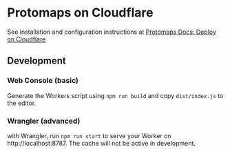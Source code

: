 # Protomaps on Cloudflare

See installation and configuration instructions at [Protomaps Docs: Deploy on Cloudflare](https://protomaps.com/docs/cdn/cloudflare)

## Development

### Web Console (basic)

Generate the Workers script using `npm run build` and copy `dist/index.js` to the editor.

### Wrangler (advanced)

with Wrangler, run `npm run start` to serve your Worker on http://localhost:8787. The cache will not be active in development.
